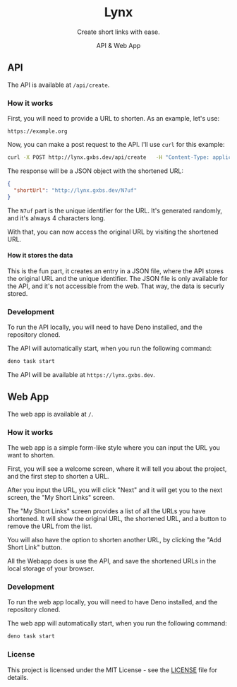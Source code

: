 <div align="center">
<h1>Lynx</h1>
<p>Create short links with ease.</p>
<p>API & Web App</p>
</div>

## API

The API is available at `/api/create`.

### How it works

First, you will need to provide a URL to shorten. As an example, let's use:

```
https://example.org
```

Now, you can make a post request to the API. I'll use `curl` for this example:

```bash
curl -X POST http://lynx.gxbs.dev/api/create   -H "Content-Type: application/json"   -d '{"originalUrl": "https://example.org"}'
```

The response will be a JSON object with the shortened URL:

```json
{
  "shortUrl": "http://lynx.gxbs.dev/N7uf"
}
```

The `N7uf` part is the unique identifier for the URL. It's generated randomly, and it's always 4 characters long.

With that, you can now access the original URL by visiting the shortened URL.

#### How it stores the data

This is the fun part, it creates an entry in a JSON file, where the API stores the original URL and the unique identifier. The JSON file is only available for the API, and it's not accessible from the web. That way, the data is securly stored.

### Development

To run the API locally, you will need to have Deno installed, and the repository cloned.

The API will automatically start, when you run the following command:

```bash
deno task start
```

The API will be available at `https://lynx.gxbs.dev`.

## Web App

The web app is available at `/`.

### How it works

The web app is a simple form-like style where you can input the URL you want to shorten.

First, you will see a welcome screen, where it will tell you about the project, and the first step to shorten a URL.

After you input the URL, you will click "Next" and it will get you to the next screen, the "My Short Links" screen.

The "My Short Links" screen provides a list of all the URLs you have shortened. It will show the original URL, the shortened URL, and a button to remove the URL from the list.

You will also have the option to shorten another URL, by clicking the "Add Short Link" button.

All the Webapp does is use the API, and save the shortened URLs in the local storage of your browser.

### Development

To run the web app locally, you will need to have Deno installed, and the repository cloned.

The web app will automatically start, when you run the following command:

```bash
deno task start
```

### License

This project is licensed under the MIT License - see the [LICENSE](LICENSE.txt) file for details.
